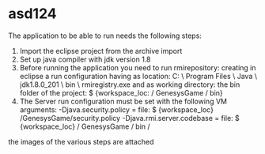 # asd124
The application to be able to run needs the following steps:

1) Import the eclipse project from the archive import 
2) Set up java compiler with jdk version 1.8
3) Before running the application you need to run rmirepository:
creating in eclipse a run configuration having as location:
C: \ Program Files \ Java \ jdk1.8.0_201 \ bin \ rmiregistry.exe
and as working directory: the bin folder of the project:
$ {workspace_loc: / GenesysGame / bin}
4) The Server run configuration must be set with the following VM arguments:
-Djava.security.policy = file: $ {workspace_loc} /GenesysGame/security.policy -Djava.rmi.server.codebase = file: $ {workspace_loc} / GenesysGame / bin /

the images of the various steps are attached
